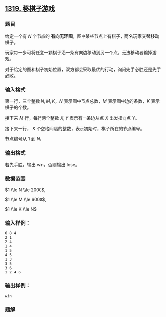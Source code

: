 ## [1319\. 移棋子游戏](https://www.acwing.com/problem/content/1321/)

### 题目

给定一个有 $N$ 个节点的 **有向无环图**，图中某些节点上有棋子，两名玩家交替移动棋子。

玩家每一步可将任意一颗棋子沿一条有向边移动到另一个点，无法移动者输掉游戏。

对于给定的图和棋子初始位置，双方都会采取最优的行动，询问先手必胜还是先手必败。

### 输入格式

第一行，三个整数 $N,M,K$，$N$ 表示图中节点总数，$M$ 表示图中边的条数，$K$ 表示棋子的个数。

接下来 $M$ 行，每行两个整数 $X,Y$ 表示有一条边从点 $X$ 出发指向点 $Y$。

接下来一行， $K$ 个空格间隔的整数，表示初始时，棋子所在的节点编号。

节点编号从 $1$ 到 $N$。

### 输出格式

若先手胜，输出 win，否则输出 lose。

### 数据范围

$1 \\le N \\le 2000$,

$1 \\le M \\le 6000$,

$1 \\le K \\le N$

### 输入样例：

```
6 8 4
2 1
2 4
1 4
1 5
4 5
1 3
3 5
3 6
1 2 4 6
```

### 输出样例：

```
win
```

### 题解

